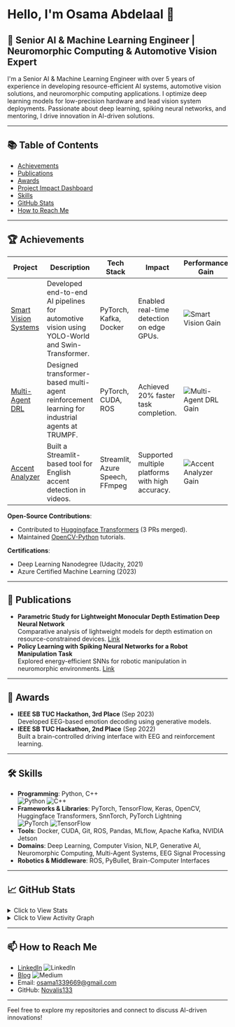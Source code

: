 # Hello, I'm Osama Abdelaal 👋

 
## 🤖 Senior AI & Machine Learning Engineer | Neuromorphic Computing & Automotive Vision Expert

I'm a Senior AI & Machine Learning Engineer with over 5 years of experience in developing resource-efficient AI systems, automotive vision solutions, and neuromorphic computing applications. I optimize deep learning models for low-precision hardware and lead vision system deployments. Passionate about deep learning, spiking neural networks, and mentoring, I drive innovation in AI-driven solutions.

---

## 📚 Table of Contents

- [Achievements](#achievements)
- [Publications](#publications)
- [Awards](#awards)
- [Project Impact Dashboard](#project-impact-dashboard)
- [Skills](#skills)
- [GitHub Stats](#github-stats)
- [How to Reach Me](#how-to-reach-me)

---

## 🏆 Achievements

| Project | Description | Tech Stack | Impact | Performance Gain |
|---------|-------------|------------|--------|------------------|
| [Smart Vision Systems](https://github.com/Novalis133/distYolo.git) | Developed end-to-end AI pipelines for automotive vision using YOLO-World and Swin-Transformer. | PyTorch, Kafka, Docker | Enabled real-time detection on edge GPUs.| ![Smart Vision Gain](https://img.shields.io/badge/Smart_Vision-30%25-blue?labelColor=1976D2) |
| [Multi-Agent DRL](https://github.com/Novalis133) | Designed transformer-based multi-agent reinforcement learning for industrial agents at TRUMPF. | PyTorch, CUDA, ROS | Achieved 20% faster task completion.| ![Multi-Agent DRL Gain](https://img.shields.io/badge/Multi--Agent_DRL-20%25-yellow?labelColor=FFB300) |
| [Accent Analyzer](https://github.com/Novalis133/accent_analyzer_project.git) | Built a Streamlit-based tool for English accent detection in videos. | Streamlit, Azure Speech, FFmpeg | Supported multiple platforms with high accuracy.| ![Accent Analyzer Gain](https://img.shields.io/badge/Accent_Analyzer-25%25-red?labelColor=D32F2F) |

**Open-Source Contributions**:
- Contributed to [Huggingface Transformers](https://github.com/huggingface/transformers) (3 PRs merged).
- Maintained [OpenCV-Python](https://github.com/opencv/opencv-python) tutorials.

**Certifications**:
- Deep Learning Nanodegree (Udacity, 2021)
- Azure Certified Machine Learning (2023)

---

## 📄 Publications

- **Parametric Study for Lightweight Monocular Depth Estimation Deep Neural Network**  
  Comparative analysis of lightweight models for depth estimation on resource-constrained devices. [Link](https://scholar.google.com/citations?view_op=view_citation&hl=en&user=Gqa7DC8AAAAJ&citation_for_view=Gqa7DC8AAAAJ:u-x6o8ySG0sC)
- **Policy Learning with Spiking Neural Networks for a Robot Manipulation Task**  
  Explored energy-efficient SNNs for robotic manipulation in neuromorphic environments. [Link](https://scholar.google.com/citations?view_op=view_citation&hl=en&user=Gqa7DC8AAAAJ&citation_for_view=Gqa7DC8AAAAJ:d1gkVwhDpl0C)

---

## 🥇 Awards

- **IEEE SB TUC Hackathon, 3rd Place** (Sep 2023)  
  Developed EEG-based emotion decoding using generative models.
- **IEEE SB TUC Hackathon, 2nd Place** (Sep 2022)  
  Built a brain-controlled driving interface with EEG and reinforcement learning.

---

## 🛠️ Skills

- **Programming**: Python, C++  
  ![Python](https://img.shields.io/badge/Python-3776AB?logo=python&logoColor=white)
  ![C++](https://img.shields.io/badge/C++-00599C?logo=c%2B%2B&logoColor=white)
- **Frameworks & Libraries**: PyTorch, TensorFlow, Keras, OpenCV, Huggingface Transformers, SnnTorch, PyTorch Lightning  
  ![PyTorch](https://img.shields.io/badge/PyTorch-EE4C2C?logo=pytorch&logoColor=white)
  ![TensorFlow](https://img.shields.io/badge/TensorFlow-FF6F00?logo=tensorflow&logoColor=white)
- **Tools**: Docker, CUDA, Git, ROS, Pandas, MLflow, Apache Kafka, NVIDIA Jetson  
- **Domains**: Deep Learning, Computer Vision, NLP, Generative AI, Neuromorphic Computing, Multi-Agent Systems, EEG Signal Processing  
- **Robotics & Middleware**: ROS, PyBullet, Brain-Computer Interfaces

---

## 📈 GitHub Stats

<details>
  <summary>Click to View Stats</summary>
  <p align="center">
    <img src="https://github-readme-stats.vercel.app/api?username=Novalis133&show_icons=true&theme=dark&cache_bust=123" alt="GitHub Stats" />
    <img src="https://github-readme-stats.vercel.app/api/top-langs/?username=Novalis133&layout=compact&theme=dark&cache_bust=123" alt="Top Languages" />
  </p>
</details>

<details>
  <summary>Click to View Activity Graph</summary>
  <p align="center">
    <img src="https://github-readme-activity-graph.vercel.app/graph?username=Novalis133&bg_color=1a1b27&color=708090&line=24292e&point=24292e&area=true&hide_border=true" alt="Activity Graph" />
  </p>
</details>

---

## 📫 How to Reach Me

- [LinkedIn](https://www.linkedin.com/in/osamat339669/) ![LinkedIn](https://img.shields.io/badge/LinkedIn-Connect-blue?logo=linkedin)
- [Blog](https://medium.com/@osama1339669) ![Medium](https://img.shields.io/badge/Medium-Read-black?logo=medium)
- Email: osama1339669@gmail.com
- GitHub: [Novalis133](https://github.com/Novalis133)

---

Feel free to explore my repositories and connect to discuss AI-driven innovations!
